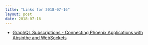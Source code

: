 ```yaml
---
title: "Links for 2018-07-16"
layout: post
date: 2018-07-16
---
```


* [GraphQL Subscriptions - Connecting Phoenix Applications with Absinthe and WebSockets](http://elixirstatus.com/p/WWUi-graphql-subscriptions---connecting-phoenix-applications-with-absinthe-and-websockets)
